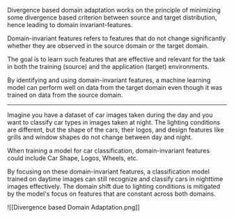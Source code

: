 Divergence based domain adaptation works on the principle of minimizing some divergence based criterion between source and target distribution, hence leading to domain invariant-features.

Domain-invariant features refers to features that do not change significantly whether they are observed in the source domain or the target domain.

The goal is to learn such features that are effective and relevant for the task in both the training (source) and the application (target) environments.

By identifying and using domain-invariant features, a machine learning model can perform well on data from the target domain even though it was trained on data from the source domain.

---

Imagine you have a dataset of car images taken during the day and you want to classify car types in images taken at night. The lighting conditions are different, but the shape of the cars, their logos, and design features like grills and window shapes do not change between day and night.

When training a model for car classification, domain-invariant features could include Car Shape, Logos, Wheels, etc.

By focusing on these domain-invariant features, a classification model trained on daytime images can still recognize and classify cars in nighttime images effectively. The domain shift due to lighting
conditions is mitigated by the model's focus on features that are constant across both domains.

![[Divergence based Domain Adaptation.png]]